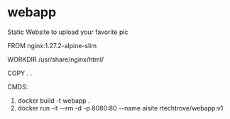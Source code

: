 # webapp
Static Website to upload your favorite pic

FROM nginx:1.27.2-alpine-slim

WORKDIR /usr/share/nginx/html/

COPY . .


CMDS:

1. docker build -t webapp .
2. docker run -it --rm -d -p 8080:80 --name aisite rtechtrove/webapp:v1
